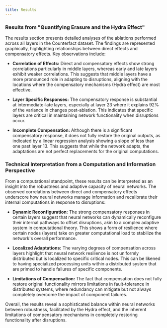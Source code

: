 ```yaml
---
title: Results
---
```

### Results from "Quantifying Erasure and the Hydra Effect"

The results section presents detailed analyses of the ablations performed across all layers in the Counterfact dataset. The findings are represented graphically, highlighting relationships between direct effects and compensatory effects. Key observations include:

- **Correlation of Effects:** Direct and compensatory effects show strong correlations particularly in middle layers, whereas early and late layers exhibit weaker correlations. This suggests that middle layers have a more pronounced role in adapting to disruptions, aligning with the locations where the compensatory mechanisms (Hydra effect) are most effective.

- **Layer Specific Responses:** The compensatory response is substantial at intermediate-late layers, especially at layer 23 where it explains 92% of the variance in changes post-ablation. This indicates that specific layers are critical in maintaining network functionality when disruptions occur.

- **Incomplete Compensation:** Although there is a significant compensatory response, it does not fully restore the original outputs, as indicated by a linear regression analysis showing a slope of less than one past layer 13. This suggests that while the network adapts, the adaptations are not perfect replacements for the original computations.

### Technical Interpretation from a Computation and Information Perspective

From a computational standpoint, these results can be interpreted as an insight into the robustness and adaptive capacity of neural networks. The observed correlations between direct and compensatory effects underscore how neural networks manage information and recalibrate their internal computations in response to disruptions:

- **Dynamic Reconfiguration:** The strong compensatory responses in certain layers suggest that neural networks can dynamically reconfigure their internal pathways to offset disruptions, akin to a complex adaptive system in computational theory. This shows a form of resilience where certain nodes (layers) take on greater computational load to stabilize the network's overall performance.

- **Localized Adaptations:** The varying degrees of compensation across layers highlight that neural network resilience is not uniformly distributed but is localized to specific critical nodes. This can be likened to having specialized processing units within a distributed system that are primed to handle failures of specific components.

- **Limitations of Compensation:** The fact that compensation does not fully restore original functionality mirrors limitations in fault-tolerance in distributed systems, where redundancy can mitigate but not always completely overcome the impact of component failures.

Overall, the results reveal a sophisticated balance within neural networks between robustness, facilitated by the Hydra effect, and the inherent limitations of compensatory mechanisms in completely restoring functionality after disruptions.  
